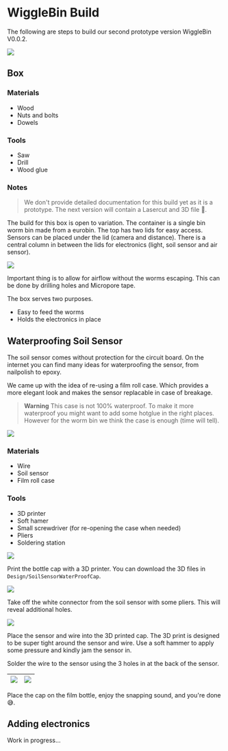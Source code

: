 # WiggleBin Build

The following are steps to build our second prototype version WiggleBin V0.0.2.

![](Images/WiggleBinV001/Box/WiggleBinV002.jpg)

## Box

### Materials
- Wood
- Nuts and bolts
- Dowels

### Tools
- Saw
- Drill
- Wood glue

### Notes

> We don't provide detailed documentation for this build yet as it is a prototype. The next version will contain a Lasercut and 3D file 🤞.

The build for this box is open to variation. The container is a single bin worm bin made from a eurobin. The top has two lids for easy access. Sensors can be placed under the lid (camera and distance). There is a central column in between the lids for electronics (light, soil sensor and air sensor).

![](Images/WiggleBinV001/Box/WiggleBinV002-Open.jpg)

Important thing is to allow for airflow without the worms escaping. This can be done by drilling holes and Micropore tape.

The box serves two purposes. 
* Easy to feed the worms
* Holds the electronics in place

## Waterproofing Soil Sensor

The soil sensor comes without protection for the circuit board. On the internet you can find many ideas for waterproofing the sensor, from nailpolish to epoxy. 

We came up with the idea of re-using a film roll case. Which provides a more elegant look and makes the sensor replacable in case of breakage.

> **Warning**
> This case is not 100% waterproof. To make it more waterproof you might want to add some hotglue in the right places. However for the worm bin we think the case is enough (time will tell).

![](Images/WiggleBinV001/SoilSensor/SoilSensorWaterproof_Complete.jpg)

### Materials
- Wire 
- Soil sensor
- Film roll case

### Tools
- 3D printer
- Soft hamer
- Small screwdriver (for re-opening the case when needed)
- Pliers
- Soldering station

![](Images/WiggleBinV001/SoilSensor/SoilSensorWaterproof_Tools.jpg)

Print the bottle cap with a 3D printer. You can download the 3D files in `Design/SoilSensorWaterProofCap`.

![](Images/WiggleBinV001/SoilSensor/SoilSensorWaterproof_3D_print.jpg)

Take off the white connector from the soil sensor with some pliers. This will reveal additional holes. 

![](Images/WiggleBinV001/SoilSensor/SoilSensorWaterproof_3D_Pliers.jpg)

Place the sensor and wire into the 3D printed cap. The 3D print is designed to be super tight around the sensor and wire. Use a soft hammer to apply some pressure and kindly jam the sensor in.

Solder the wire to the sensor using the 3 holes in at the back of the sensor. 

| ![](Images/WiggleBinV001/SoilSensor/SoilSensorWaterproof_Sensor_In_Cap_Front.jpg) | ![](Images/WiggleBinV001/SoilSensor/SoilSensorWaterproof_Sensor_In_Cap_Back.jpg) | 
|-|-|

Place the cap on the film bottle, enjoy the snapping sound, and you're done 😅.

## Adding electronics

Work in progress...